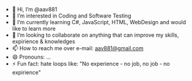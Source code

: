 - 👋 Hi, I’m @aav881
- 👀 I’m interested in Coding and Software Testing 
- 🌱 I’m currently learning C#, JavaScript, HTML, WebDesign and would like to learn more
- 💞️ I’m looking to collaborate on anything that can improve my skills, expirience & knowledges
- 📫 How to reach me over e-mail: aav881@gmail.com
- 😄 Pronouns: ...
- ⚡ Fun fact: hate loops like: "No experience - no job, no job - no expirience"

<!---
aav881/aav881 is a ✨ special ✨ repository because its `README.md` (this file) appears on your GitHub profile.
You can click the Preview link to take a look at your changes.
--->
